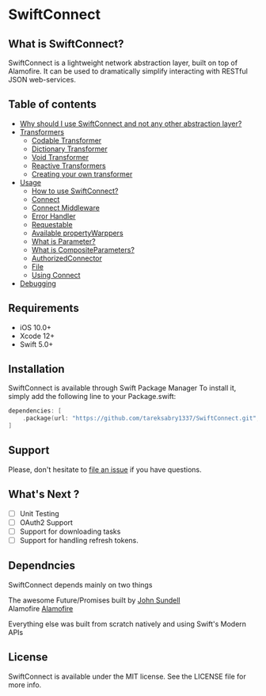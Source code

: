 # SwiftConnect

## What is SwiftConnect?

SwiftConnect is a lightweight network abstraction layer, built on top of Alamofire. It can be used to dramatically simplify interacting with RESTful JSON web-services.

## Table of contents

- [Why should I use SwiftConnect and not any other abstraction layer?](https://github.com/tareksabry1337/SwiftConnect/blob/main/Documentation/Why%20use%20SwiftConnect.md)
- [Transformers](https://github.com/tareksabry1337/SwiftConnect/blob/main/Documentation//Transformers.md)
    - [Codable Transformer](https://github.com/tareksabry1337/SwiftConnect/blob/main/Documentation/Transformers.md#Codable-Transformer)
    - [Dictionary Transformer](https://github.com/tareksabry1337/SwiftConnect/blob/main/Documentation/Transformers.md#Dictionary-Transformer)
    - [Void Transformer](https://github.com/tareksabry1337/SwiftConnect/blob/main/Documentation/Transformers.md#Void-Transformer)
    - [Reactive Transformers](https://github.com/tareksabry1337/SwiftConnect/blob/main/Documentation/Transformers.md#Reactive-Transformers)
    - [Creating your own transformer](https://github.com/tareksabry1337/SwiftConnect/blob/main/Documentation/Transformers.md#Creating-your-own-transformer)
- [Usage](https://github.com/tareksabry1337/SwiftConnect/blob/main/Documentation/Usage.md)
    - [How to use SwiftConnect?](https://github.com/tareksabry1337/SwiftConnect/blob/main/Documentation/Usage.md#How-to-use-SwiftConnect)
    - [Connect](https://github.com/tareksabry1337/SwiftConnect/blob/main/Documentation/Usage.md#Connect)
    - [Connect Middleware](https://github.com/tareksabry1337/SwiftConnect/blob/main/Documentation/Usage.md#ConnectMiddleware)
    - [Error Handler](https://github.com/tareksabry1337/SwiftConnect/blob/main/Documentation/Usage.md#ErrorHandler)
    - [Requestable](https://github.com/tareksabry1337/SwiftConnect/blob/main/Documentation/Usage.md#Requestable)
    - [Available propertyWarppers](https://github.com/tareksabry1337/SwiftConnect/blob/main/Documentation/Usage.md#Available-propertyWrappers)
    - [What is Parameter?](https://github.com/tareksabry1337/SwiftConnect/blob/main/Documentation/Usage.md#What-is-Parameter)
    - [What is CompositeParameters?](https://github.com/tareksabry1337/SwiftConnect/blob/main/Documentation/Usage.md#What-is-CompositeParameters)
    - [AuthorizedConnector](https://github.com/tareksabry1337/SwiftConnect/blob/main/Documentation/Usage.md#AuthorizedConnector)
    - [File](https://github.com/tareksabry1337/SwiftConnect/blob/main/Documentation/Usage.md#File)
    - [Using Connect](https://github.com/tareksabry1337/SwiftConnect/blob/main/Documentation/Usage.md#Using-Connect)
- [Debugging](https://github.com/tareksabry1337/SwiftConnect/blob/main/Documentation/Debugging.md)

## Requirements

- iOS 10.0+
- Xcode 12+
- Swift 5.0+

## Installation

SwiftConnect is available through Swift Package Manager To install
it, simply add the following line to your Package.swift:

```swift
dependencies: [
    .package(url: "https://github.com/tareksabry1337/SwiftConnect.git", .upToNextMajor(from: "2.0.0"))
]
```

## Support

Please, don't hesitate to [file an issue](https://github.com/tareksabry1337/SwiftConnect/issues/new) if you have questions.

## What's Next ?
- [ ] Unit Testing
- [ ] OAuth2 Support
- [ ] Support for downloading tasks
- [ ] Support for handling refresh tokens.

## Dependncies
SwiftConnect depends mainly on two things

The awesome Future/Promises built by  [John Sundell][Future/Promises]<br>
Alamofire [Alamofire][Alamofire]

[Future/Promises]: https://github.com/JohnSundell/SwiftBySundell/blob/master/Blog/Under-the-hood-of-Futures-and-Promises.swift
[Alamofire]: https://github.com/Alamofire/Alamofire

Everything else was built from scratch natively and using Swift's Modern APIs

## License

SwiftConnect is available under the MIT license. See the LICENSE file for more info.
